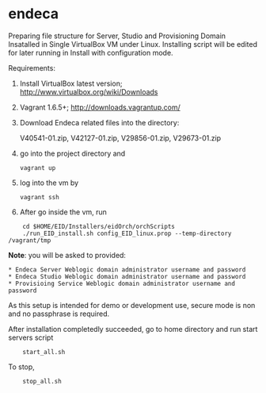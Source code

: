 endeca
======

Preparing file structure for Server, Studio and Provisioning Domain Insatalled in Single VirtualBox VM under Linux.
Installing script will be edited for later running in Install with configuration mode.

Requirements:

1. Install VirtualBox latest version; http://www.virtualbox.org/wiki/Downloads 
2. Vagrant 1.6.5+; http://downloads.vagrantup.com/
3. Download Endeca related files into the directory:

	V40541-01.zip, 
	V42127-01.zip, 
	V29856-01.zip, 
	V29673-01.zip

4. go into the project directory and

	`vagrant up`

5. log into the vm by

	`vagrant ssh`

6. After go inside the vm, run
```
	cd $HOME/EID/Installers/eidOrch/orchScripts
	./run_EID_install.sh config_EID_linux.prop --temp-directory /vagrant/tmp
```
**Note**: you will be asked to provided:

	* Endeca Server Weblogic domain administrator username and password
	* Endeca Studio Weblogic domain administrator username and password
	* Provisioing Service Weblogic domain administrator username and password

As this setup is intended for demo or development use, secure mode is non and no passphrase is required.

After installation completedly succeeded, go to home directory and run start servers script
```
	start_all.sh
```
To stop,
```
	stop_all.sh
```

